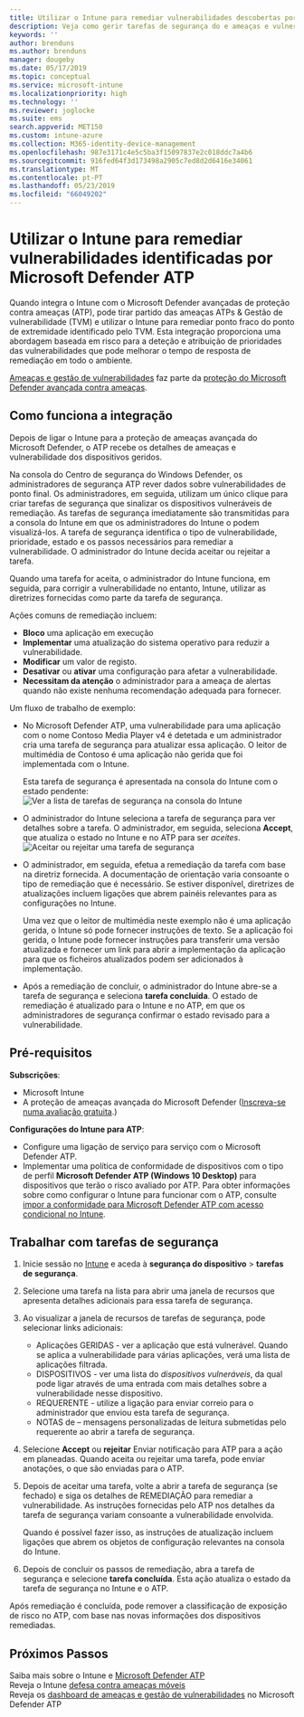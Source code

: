 ```yaml
---
title: Utilizar o Intune para remediar vulnerabilidades descobertas por Microsoft Defender ATP - Azure | Documentos da Microsoft
description: Veja como gerir tarefas de segurança do e ameaças e vulnerabilidade gestão, parte do Microsoft Defender avançadas de proteção contra ameaças (ATP) da consola do Intune.
keywords: ''
author: brenduns
ms.author: brenduns
manager: dougeby
ms.date: 05/17/2019
ms.topic: conceptual
ms.service: microsoft-intune
ms.localizationpriority: high
ms.technology: ''
ms.reviewer: joglocke
ms.suite: ems
search.appverid: MET150
ms.custom: intune-azure
ms.collection: M365-identity-device-management
ms.openlocfilehash: 987e3171c4e5c5ba3f15097837e2c018ddc7a4b6
ms.sourcegitcommit: 916fed64f3d173498a2905c7ed8d2d6416e34061
ms.translationtype: MT
ms.contentlocale: pt-PT
ms.lasthandoff: 05/23/2019
ms.locfileid: "66049202"
---
```

# <a name="use-intune-to-remediate-vulnerabilities-identified-by-microsoft-defender-atp"></a>Utilizar o Intune para remediar vulnerabilidades identificadas por Microsoft Defender ATP  

Quando integra o Intune com o Microsoft Defender avançadas de proteção contra ameaças (ATP), pode tirar partido das ameaças ATPs & Gestão de vulnerabilidade (TVM) e utilizar o Intune para remediar ponto fraco do ponto de extremidade identificado pelo TVM. Esta integração proporciona uma abordagem baseada em risco para a deteção e atribuição de prioridades das vulnerabilidades que pode melhorar o tempo de resposta de remediação em todo o ambiente.  

[Ameaças e gestão de vulnerabilidades](https://docs.microsoft.com/windows/security/threat-protection/windows-defender-atp/next-gen-threat-and-vuln-mgt) faz parte da [proteção do Microsoft Defender avançada contra ameaças](https://docs.microsoft.com/windows/security/threat-protection/windows-defender-atp/windows-defender-advanced-threat-protection).  

## <a name="how-integration-works"></a>Como funciona a integração  

Depois de ligar o Intune para a proteção de ameaças avançada do Microsoft Defender, o ATP recebe os detalhes de ameaças e vulnerabilidade dos dispositivos geridos.  

Na consola do Centro de segurança do Windows Defender, os administradores de segurança ATP rever dados sobre vulnerabilidades de ponto final. Os administradores, em seguida, utilizam um único clique para criar tarefas de segurança que sinalizar os dispositivos vulneráveis de remediação. As tarefas de segurança imediatamente são transmitidas para a consola do Intune em que os administradores do Intune o podem visualizá-los. A tarefa de segurança identifica o tipo de vulnerabilidade, prioridade, estado e os passos necessários para remediar a vulnerabilidade. O administrador do Intune decida aceitar ou rejeitar a tarefa.  

Quando uma tarefa for aceita, o administrador do Intune funciona, em seguida, para corrigir a vulnerabilidade no entanto, Intune, utilizar as diretrizes fornecidas como parte da tarefa de segurança.  

Ações comuns de remediação incluem:  
- **Bloco** uma aplicação em execução  
- **Implementar** uma atualização do sistema operativo para reduzir a vulnerabilidade.  
- **Modificar** um valor de registo.  
- **Desativar** ou **ativar** uma configuração para afetar a vulnerabilidade.  
- **Necessitam da atenção** o administrador para a ameaça de alertas quando não existe nenhuma recomendação adequada para fornecer.  

Um fluxo de trabalho de exemplo:  
- No Microsoft Defender ATP, uma vulnerabilidade para uma aplicação com o nome Contoso Media Player v4 é detetada e um administrador cria uma tarefa de segurança para atualizar essa aplicação. O leitor de multimédia de Contoso é uma aplicação não gerida que foi implementada com o Intune.  

  Esta tarefa de segurança é apresentada na consola do Intune com o estado pendente:  
  ![Ver a lista de tarefas de segurança na consola do Intune](./media/atp-manage-vulnerabilities/temp-security-tasks.png)
 
- O administrador do Intune seleciona a tarefa de segurança para ver detalhes sobre a tarefa.  O administrador, em seguida, seleciona **Accept**, que atualiza o estado no Intune e no ATP para ser *aceites*.  
  ![Aceitar ou rejeitar uma tarefa de segurança](./media/atp-manage-vulnerabilities/temp-accept-task.png) 
 
- O administrador, em seguida, efetua a remediação da tarefa com base na diretriz fornecida.  A documentação de orientação varia consoante o tipo de remediação que é necessário. Se estiver disponível, diretrizes de atualizações incluem ligações que abrem painéis relevantes para as configurações no Intune. 

  Uma vez que o leitor de multimédia neste exemplo não é uma aplicação gerida, o Intune só pode fornecer instruções de texto. Se a aplicação foi gerida, o Intune pode fornecer instruções para transferir uma versão atualizada e fornecer um link para abrir a implementação da aplicação para que os ficheiros atualizados podem ser adicionados à implementação. 

- Após a remediação de concluir, o administrador do Intune abre-se a tarefa de segurança e seleciona **tarefa concluída**.  O estado de remediação é atualizado para o Intune e no ATP, em que os administradores de segurança confirmar o estado revisado para a vulnerabilidade.  

## <a name="prerequisites"></a>Pré-requisitos  

**Subscrições**:  
- Microsoft Intune  
- A proteção de ameaças avançada do Microsoft Defender ([Inscreva-se numa avaliação gratuita](https://www.microsoft.com/WindowsForBusiness/windows-atp?ocid=docs-wdatp-main-abovefoldlink).)  

**Configurações do Intune para ATP**:  
- Configure uma ligação de serviço para serviço com o Microsoft Defender ATP.  
- Implementar uma política de conformidade de dispositivos com o tipo de perfil **Microsoft Defender ATP (Windows 10 Desktop)** para dispositivos que terão o risco avaliado por ATP.
  Para obter informações sobre como configurar o Intune para funcionar com o ATP, consulte [impor a conformidade para Microsoft Defender ATP com acesso condicional no Intune](https://docs.microsoft.com/intune/advanced-threat-protection#enable-windows-defender-atp-in-intune).  

## <a name="work-with-security-tasks"></a>Trabalhar com tarefas de segurança  

1. Inicie sessão no [Intune](https://go.microsoft.com/fwlink/?linkid=2090973) e aceda à **segurança do dispositivo** > **tarefas de segurança**.  
2. Selecione uma tarefa na lista para abrir uma janela de recursos que apresenta detalhes adicionais para essa tarefa de segurança.  
3. Ao visualizar a janela de recursos de tarefas de segurança, pode selecionar links adicionais:  
   - Aplicações GERIDAS - ver a aplicação que está vulnerável. Quando se aplica a vulnerabilidade para várias aplicações, verá uma lista de aplicações filtrada.  
   - DISPOSITIVOS - ver uma lista do *dispositivos vulneráveis*, da qual pode ligar através de uma entrada com mais detalhes sobre a vulnerabilidade nesse dispositivo.  
   - REQUERENTE - utilize a ligação para enviar correio para o administrador que enviou esta tarefa de segurança.  
   - NOTAS de – mensagens personalizadas de leitura submetidas pelo requerente ao abrir a tarefa de segurança.  
4. Selecione **Accept** ou **rejeitar** Enviar notificação para ATP para a ação em planeadas. Quando aceita ou rejeitar uma tarefa, pode enviar anotações, o que são enviadas para o ATP.  

5. Depois de aceitar uma tarefa, volte a abrir a tarefa de segurança (se fechado) e siga os detalhes de REMEDIAÇÃO para remediar a vulnerabilidade.  As instruções fornecidas pelo ATP nos detalhes da tarefa de segurança variam consoante a vulnerabilidade envolvida.  

   Quando é possível fazer isso, as instruções de atualização incluem ligações que abrem os objetos de configuração relevantes na consola do Intune.  

6. Depois de concluir os passos de remediação, abra a tarefa de segurança e selecione **tarefa concluída**.  Esta ação atualiza o estado da tarefa de segurança no Intune e o ATP.  

Após remediação é concluída, pode remover a classificação de exposição de risco no ATP, com base nas novas informações dos dispositivos remediadas. 

## <a name="next-steps"></a>Próximos Passos
Saiba mais sobre o Intune e [Microsoft Defender ATP](https://docs.microsoft.com/intune/advanced-threat-protection)  
Reveja o Intune [defesa contra ameaças móveis](https://docs.microsoft.com/intune/mobile-threat-defense)  
Reveja os [dashboard de ameaças e gestão de vulnerabilidades](https://docs.microsoft.com/windows/security/threat-protection/windows-defender-atp/tvm-dashboard-insights) no Microsoft Defender ATP
